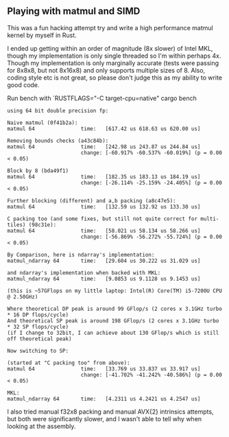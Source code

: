 ## Playing with matmul and SIMD

This was a fun hacking attempt try and write a high performance matmul kernel by myself in Rust.

I ended up getting within an order of magnitude (8x slower) of Intel MKL, though my implementation is only single threaded so I'm within perhaps 4x. Though my implementation is only marginally accurate (tests were passing for 8x8x8, but not 8x16x8) and only supports multiple sizes of 8. Also, coding style etc is not great, so please don't judge this as my ability to write good code.

Run bench with `RUSTFLAGS="-C target-cpu=native" cargo bench 

```
using 64 bit double precision fp:

Naive matmul (0f41b2a):
matmul 64               time:   [617.42 us 618.63 us 620.00 us]

Removing bounds checks (a43c84b):
matmul 64               time:   [242.98 us 243.87 us 244.84 us]
                        change: [-60.917% -60.537% -60.019%] (p = 0.00 < 0.05)

Block by 8 (bda49f1)
matmul 64               time:   [182.35 us 183.13 us 184.19 us]
                        change: [-26.114% -25.159% -24.405%] (p = 0.00 < 0.05)

Further blocking (different) and a,b packing (a8c47e5):
matmul 64               time:   [132.59 us 132.92 us 133.30 us]

C packing too (and some fixes, but still not quite correct for multi-tiles) (98c31e):
matmul 64               time:   [58.021 us 58.134 us 58.266 us]
                        change: [-56.869% -56.272% -55.724%] (p = 0.00 < 0.05)

By Comparison, here is ndarray's implementation:
matmul_ndarray 64       time:   [29.604 us 30.222 us 31.029 us]

and ndarray's implementation when backed with MKL:
matmul_ndarray 64       time:   [9.0853 us 9.1128 us 9.1453 us]

(this is ~57GFlops on my little laptop: Intel(R) Core(TM) i5-7200U CPU @ 2.50GHz)

Where theoretical DP peak is around 99 GFlop/s (2 cores x 3.1GHz turbo * 16 DP flops/cycle)
And theoretical SP peak is around 198 GFlop/s (2 cores x 3.1GHz turbo * 32 SP flops/cycle)
(if I change to 32bit, I can achieve about 130 GFlop/s which is still off theoretical peak)

Now switching to SP:

(started at "C packing too" from above):
matmul 64               time:   [33.769 us 33.837 us 33.917 us]                       
                        change: [-41.702% -41.242% -40.586%] (p = 0.00 < 0.05)

MKL:
matmul_ndarray 64       time:   [4.2311 us 4.2421 us 4.2547 us]
```

I also tried manual f32x8 packing and manual AVX{2} intrinsics attempts, but both were significantly slower, and I wasn't able to tell why when looking at the assembly.

